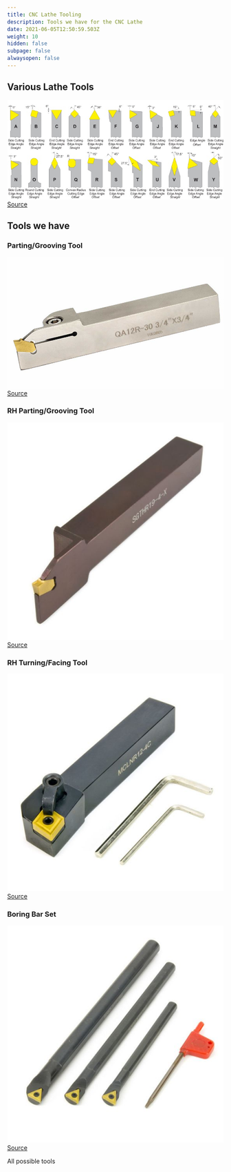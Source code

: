 ```yaml
---
title: CNC Lathe Tooling
description: Tools we have for the CNC Lathe
date: 2021-06-05T12:50:59.503Z
weight: 10
hidden: false
subpage: false
alwaysopen: false
---
```


## Various Lathe Tools
![](types-of-tools.png)
[Source](http://mechanicstips.blogspot.com/2016/04/turning-tool-holder-system.html)

## Tools we have

### Parting/Grooving Tool
![](oscarbide-qa12r-30.jpg)
[Source](https://www.amazon.com/OSCARBIDE-Indexable-Grooving-Parting-QA12R-30/dp/B07WBWTJQX)

### RH Parting/Grooving Tool
![](tormach-parting-sgthr194x.jpg)
[Source](https://tormach.com/rh-grooving-tool-sgthr-19-4-33347.html)

### RH Turning/Facing Tool
![](tormach-turning-facing-mclnr12-4c.jpg)
[Source](https://tormach.com/rh-turning-facing-tool-mclnr-12-4c-33130.html)

### Boring Bar Set
![](tormach-boring_bar_set.jpg)
[Source](https://tormach.com/3-piece-stfcr-boring-bar-set-33142.html)



All possible tools

